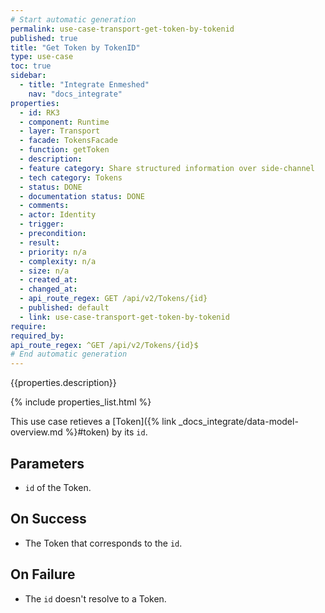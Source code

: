 ```yaml
---
# Start automatic generation
permalink: use-case-transport-get-token-by-tokenid
published: true
title: "Get Token by TokenID"
type: use-case
toc: true
sidebar:
  - title: "Integrate Enmeshed"
    nav: "docs_integrate"
properties:
  - id: RK3
  - component: Runtime
  - layer: Transport
  - facade: TokensFacade
  - function: getToken
  - description:
  - feature category: Share structured information over side-channel
  - tech category: Tokens
  - status: DONE
  - documentation status: DONE
  - comments:
  - actor: Identity
  - trigger:
  - precondition:
  - result:
  - priority: n/a
  - complexity: n/a
  - size: n/a
  - created_at:
  - changed_at:
  - api_route_regex: GET /api/v2/Tokens/{id}
  - published: default
  - link: use-case-transport-get-token-by-tokenid
require:
required_by:
api_route_regex: ^GET /api/v2/Tokens/{id}$
# End automatic generation
---
```


{{properties.description}}

{% include properties_list.html %}

This use case retieves a [Token]({% link _docs_integrate/data-model-overview.md %}#token)
by its `id`.

## Parameters

- `id` of the Token.

## On Success

- The Token that corresponds to the `id`.

## On Failure

- The `id` doesn't resolve to a Token.
